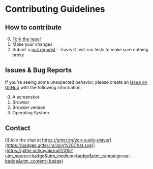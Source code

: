 # Contributing Guidelines

## How to contribute

0. [Fork the repo!](https://github.com/zen-audio-player/zen-audio-player.github.io#fork-destination-box)
0. Make your changes
0. Submit a [pull request](https://github.com/zen-audio-player/zen-audio-player.github.io/pulls) - Travis CI will run tests to make sure nothing broke

## Issues & Bug Reports

If you're seeing some unexpected behavior, please create an [issue on GitHub](https://github.com/zen-audio-player/zen-audio-player.github.io/issues) with the following information:

0. A screenshot
0. Browser
0. Browser version
0. Operating System

## Contact

[![Join the chat at https://gitter.im/zen-audio-player](https://badges.gitter.im/Join%20Chat.svg)](https://gitter.im/kayakr/ndf2015?utm_source=badge&utm_medium=badge&utm_campaign=pr-badge&utm_content=badge)

